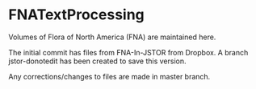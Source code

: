 # FNATextProcessing
Volumes of Flora of North America (FNA) are maintained here.

The initial commit has files from FNA-In-JSTOR from Dropbox. 
A branch jstor-donotedit has been created to save this version.

Any corrections/changes to files are made in master branch.
